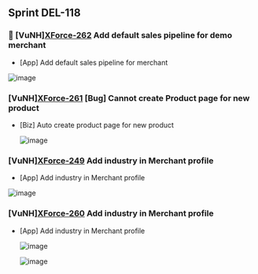## Sprint DEL-118

### 🚀 [VuNH][XForce-262](https://deliany.youtrack.cloud/issue/XForce-262) Add default sales pipeline for demo merchant
- [App] Add default sales pipeline for merchant
  
![image](https://github.com/user-attachments/assets/88564568-3a88-4a82-9a2c-362e3c526691)

### [VuNH][XForce-261](https://deliany.youtrack.cloud/issue/XForce-261) [Bug] Cannot create Product page for new product
- [Biz] Auto create product page for new product

  ![image](https://github.com/user-attachments/assets/eb9e22c5-898a-40d6-8289-c2170e86b775)

### [VuNH][XForce-249](https://deliany.youtrack.cloud/issue/XForce-249) Add industry in Merchant profile
- [App] Add industry in Merchant profile

![image](https://github.com/user-attachments/assets/c7f99605-1a0a-48de-a74d-8b72ecb0375f)

### [VuNH][XForce-260](https://deliany.youtrack.cloud/issue/XForce-260) Add industry in Merchant profile
- [App] Add industry in Merchant profile

  ![image](https://github.com/user-attachments/assets/2605e4ad-1f7e-4e16-af21-119cbc5bcae7)

  ![image](https://github.com/user-attachments/assets/4cd82e62-3759-4957-b105-1afcacd4138b)







